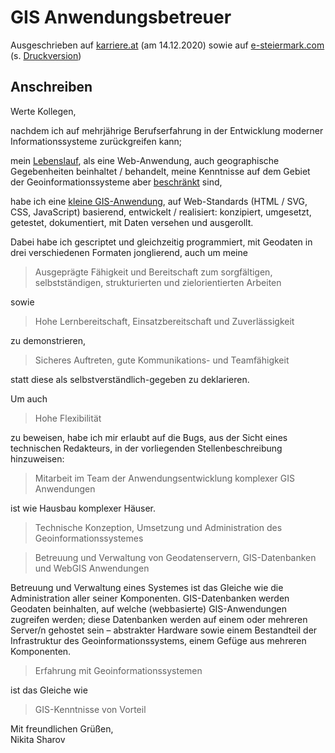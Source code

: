 # GIS Anwendungsbetreuer

Ausgeschrieben auf [karriere.at](https://www.karriere.at/jobs/gis-anwendungsbetreuerin#5765277) (am 14.12.2020) sowie auf [e-steiermark.com](https://www.e-steiermark.com/stelle/gis-anwendungsbetreuerin) (s. [Druckversion](media/gis-anwendungsbetreuer_e-steiermark.pdf))

## Anschreiben

Werte Kollegen,

nachdem ich auf mehrjährige Berufserfahrung in der Entwicklung moderner Informationssysteme zurückgreifen kann; 

mein [Lebenslauf](https://observablehq.com/@nikita-sharov/cv), als eine Web-Anwendung, auch geographische Gegebenheiten beinhaltet / behandelt, meine Kenntnisse auf dem Gebiet der Geoinformationssysteme aber [beschränkt](https://github.com/235u/proposals.de-de/tree/master/ScaleConverter) sind,

habe ich eine [kleine GIS-Anwendung](https://observablehq.com/@nikita-sharov/metropolitan-france-map), auf Web-Standards (HTML / SVG, CSS, JavaScript) basierend, entwickelt / realisiert: konzipiert, umgesetzt, getestet, dokumentiert, mit Daten versehen und ausgerollt. 

Dabei habe ich gescriptet und gleichzeitig programmiert, mit Geodaten in drei verschiedenen Formaten jonglierend, auch um meine 

> Ausgeprägte Fähigkeit und Bereitschaft zum sorgfältigen, selbstständigen, strukturierten und zielorientierten Arbeiten

sowie

> Hohe Lernbereitschaft, Einsatzbereitschaft und Zuverlässigkeit

zu demonstrieren,

> Sicheres Auftreten, gute Kommunikations- und Teamfähigkeit

statt diese als selbstverständlich-gegeben zu deklarieren. 

Um auch

> Hohe Flexibilität

zu beweisen, habe ich mir erlaubt auf die Bugs, aus der Sicht eines technischen Redakteurs, in der vorliegenden Stellenbeschreibung hinzuweisen:

> Mitarbeit im Team der Anwendungsentwicklung komplexer GIS Anwendungen

ist wie Hausbau komplexer Häuser.

> Technische Konzeption, Umsetzung und Administration des Geoinformationssystemes

> Betreuung und Verwaltung von Geodatenservern, GIS-Datenbanken und WebGIS Anwendungen

Betreuung und Verwaltung eines System~~e~~s ist das Gleiche wie die Administration aller seiner Komponenten. GIS-Datenbanken werden Geodaten beinhalten, auf welche (webbasierte) GIS-Anwendungen zugreifen werden; diese Datenbanken werden auf einem oder mehreren Server/n gehostet sein – abstrakter Hardware sowie einem Bestandteil der Infrastruktur des Geoinformationssystems, einem Gefüge aus mehreren Komponenten.

> Erfahrung mit Geoinformationssystemen

ist das Gleiche wie

> GIS-Kenntnisse von Vorteil

Mit freundlichen Grüßen,  
Nikita Sharov
